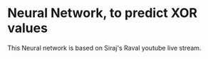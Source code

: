 # Neural Network, to predict XOR values

This Neural network is based on Siraj's Raval youtube live stream. 
